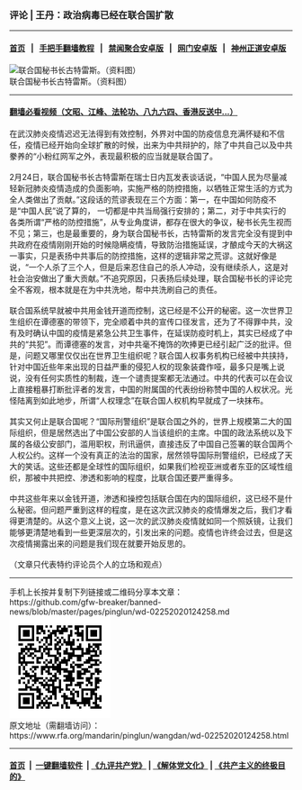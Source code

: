 ### 评论 | 王丹：政治病毒已经在联合国扩散
------------------------

#### [首页](https://github.com/gfw-breaker/banned-news/blob/master/README.md) &nbsp;&nbsp;|&nbsp;&nbsp; [手把手翻墙教程](https://github.com/gfw-breaker/guides/wiki) &nbsp;&nbsp;|&nbsp;&nbsp; [禁闻聚合安卓版](https://github.com/gfw-breaker/bn-android) &nbsp;&nbsp;|&nbsp;&nbsp; [网门安卓版](https://github.com/oGate2/oGate) &nbsp;&nbsp;|&nbsp;&nbsp; [神州正道安卓版](https://github.com/SzzdOgate/update) 



<div id="headerimg">
 <img alt="联合国秘书长古特雷斯。（资料图）" src="https://www.rfa.org/mandarin/pinglun/wangdan/wd-02252020124258.html/image.jpg/image" title="联合国秘书长古特雷斯。（资料图）"/>
 <div id="headerimgcontents">
  <div id="headerimgcaption">
   <span>
    联合国秘书长古特雷斯。（资料图）
   </span>
   <!-- zoomattribute -->
  </div>
  <!-- headerimgcaption -->
 </div>
 <!-- headerimagecontents -->
</div>

<hr/>


#### [翻墙必看视频（文昭、江峰、法轮功、八九六四、香港反送中...）](https://github.com/gfw-breaker/banned-news/blob/master/pages/link3.md)

<div id="storytext">
 <div>
  <div class="slot_header">
  </div>
 </div>
 <p>
  在武汉肺炎疫情迟迟无法得到有效控制，外界对中国的防疫信息充满怀疑和不信任，疫情已经开始向全球扩散的时候，出来为中共辩护的，除了中共自己以及中共豢养的“小粉红网军之外，表现最积极的应当就是联合国了。
  <br/>
  <br/>
  2月24日，联合国秘书长古特雷斯在瑞士日内瓦发表谈话说，“中国人民为尽量减轻新冠肺炎疫情造成的负面影响，实施严格的防控措施，以牺牲正常生活的方式为全人类做出了贡献。”这段话的荒谬表现在三个方面：第一，在中国如何防疫不是“中国人民”说了算的， 一切都是中共当局强行安排的；第二，对于中共实行的各类所谓“严格的防控措施”，从专业角度讲，都存在很大的争议，秘书长先生视而不见；第三，也是最重要的，身为联合国秘书长，古特雷斯的发言完全没有提到中共政府在疫情刚刚开始的时候隐瞒疫情，导致防治措施延误，才酿成今天的大祸这一事实，只是表扬中共事后的防控措施，这样的逻辑非常之荒谬。这就好像是说，“一个人杀了三个人，但是后来忍住自己的杀人冲动，没有继续杀人，这是对社会治安做出了重大贡献。”不追究原因，只表扬后续处理，联合国秘书长的评论完全不客观，根本就是在为中共洗地，帮中共洗刷自己的责任。
  <br/>
  <br/>
  联合国系统早就被中共用金钱开道而控制，这已经是不公开的秘密。这一次世界卫生组织在谭德塞的带领下，完全顺着中共的宣传口径发言，还为了不得罪中共，没有及时确认中国的疫情是紧急公共卫生事件，在延误防疫时机上，其实已经成了中共的“共犯”。而谭德塞的发言，对中共毫不掩饰的吹捧更已经引起广泛的批评。但是，问题又哪里仅仅出在世界卫生组织呢？联合国人权事务机构已经被中共挟持，针对中国近些年来出现的日益严重的侵犯人权的现象装聋作哑，最多只是嘴上说说，没有任何实质性的制裁，连一个谴责提案都无法通过。中共的代表可以在会议上直接粗暴打断批评者的发言，中国的附属国的代表纷纷称赞中国的人权状况。光怪陆离到如此地步，所谓“人权理念”在联合国人权机构早就成了一块抹布。
  <br/>
  <br/>
  其实又何止是联合国呢？“国际刑警组织”是联合国之外的，世界上规模第二大的国际组织，但是居然选出了中国公安部的人当该组织的主席。中国的政法系统以及下属的各级公安部门，滥用职权，刑讯逼供，直接违反了中国自己签署的联合国两个人权公约。这样一个没有真正的法治的国家，居然领导国际刑警组织，已经成了天大的笑话。这些还都是全球性的国际组织，如果我们检视亚洲或者东亚的区域性组织，那被中共把控、渗透和影响的程度，比联合国还要严重得多。
  <br/>
  <br/>
  中共这些年来以金钱开道，渗透和操控包括联合国在内的国际组织，这已经不是什么秘密。但问题严重到这样的程度，是在这次武汉肺炎的疫情爆发之后，我们才看得更清楚的。从这个意义上说，这一次的武汉肺炎疫情就如同一个照妖镜，让我们能够更清楚地看到一些更深层次的，引发出来的问题。疫情也许终会过去，但是这次疫情揭露出来的问题是我们现在就要开始反思的。
  <br/>
  <br/>
  （文章只代表特约评论员个人的立场和观点）
 </p>
</div>

<hr/>
手机上长按并复制下列链接或二维码分享本文章：<br/>
https://github.com/gfw-breaker/banned-news/blob/master/pages/pinglun/wd-02252020124258.md <br/>
<a href='https://github.com/gfw-breaker/banned-news/blob/master/pages/pinglun/wd-02252020124258.md'><img src='https://github.com/gfw-breaker/banned-news/blob/master/pages/pinglun/wd-02252020124258.md.png'/></a> <br/>
原文地址（需翻墙访问）：https://www.rfa.org/mandarin/pinglun/wangdan/wd-02252020124258.html


------------------------
#### [首页](https://github.com/gfw-breaker/banned-news/blob/master/README.md) &nbsp;|&nbsp; [一键翻墙软件](https://github.com/gfw-breaker/nogfw/blob/master/README.md) &nbsp;| [《九评共产党》](https://github.com/gfw-breaker/9ping.md/blob/master/README.md#九评之一评共产党是什么) | [《解体党文化》](https://github.com/gfw-breaker/jtdwh.md/blob/master/README.md) | [《共产主义的终极目的》](https://github.com/gfw-breaker/gczydzjmd.md/blob/master/README.md)


<img src='http://gfw-breaker.win/banned-news/pages/pinglun/wd-02252020124258.md' width='0px' height='0px'/>